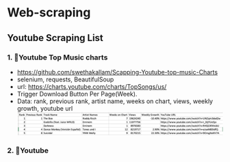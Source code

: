 # Web-scraping

## Youtube Scraping List
### 1. :star2:Youtube Top Music charts
- https://github.com/swethakallam/Scapping-Youtube-top-music-Charts
- selenium, requests, BeautifulSoup
- url: https://charts.youtube.com/charts/TopSongs/us/
- Trigger Download Button Per Page(Week).
- Data: rank, previous rank, artist name, weeks on chart, views, weekly growth, youtube url
![music_chart](music_chart.png)

### 2. :star2:Youtube
